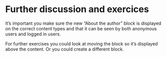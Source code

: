 # Further discussion and exercices

It’s important you make sure the new “About the author” block is displayed on the correct content types and that it can be seen by both anonymous users and logged in users.

For further exercises you could look at moving the block so it’s displayed above the content. Or you could create a different block.

